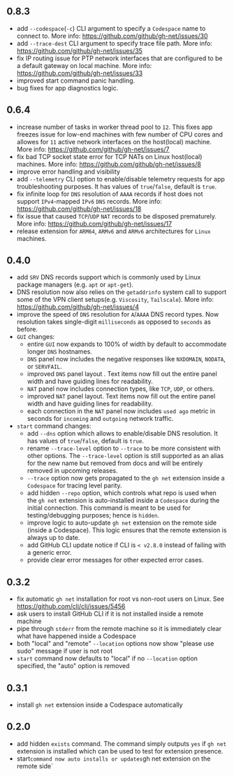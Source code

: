 ## 0.8.3

- add `--codespace`(`-c`) CLI argument to specify a `Codespace` name to connect to. More info: https://github.com/github/gh-net/issues/30
- add `--trace-dest` CLI argument to specify trace file path. More info: https://github.com/github/gh-net/issues/35
- fix IP routing issue for PTP network interfaces that are configured to be a default gateway on local machine. More info: https://github.com/github/gh-net/issues/33
- improved start command panic handling.
- bug fixes for app diagnostics logic.

## 0.6.4

- increase number of tasks in worker thread pool to `12`. This fixes app freezes issue for low-end machines with few number of CPU cores and allowes for `11` active network interfaces on the host(local) machine. More info: https://github.com/github/gh-net/issues/7
- fix bad TCP socket state error for TCP NATs on Linux host(local) machines. More info: https://github.com/github/gh-net/issues/8
- improve error handling and visibility
- add `--telemetry` CLI option to enable/disable telemetry requests for app troubleshooting purposes. It has values of `true`/`false`, default is `true`.
- fix infinite loop for `DNS` resolution of `AAAA` records if host does not support `IPv4`-mapped `IPv6` `DNS` records. More info: https://github.com/github/gh-net/issues/18
- fix issue that caused `TCP`/`UDP` `NAT` records to be disposed prematurely. More info: https://github.com/github/gh-net/issues/17
- release extension for `ARM64`, `ARMv6` and `ARMv6` architectures for `Linux` machines.

## 0.4.0

- add `SRV` DNS records support which is commonly used by Linux package managers (e.g. `apt` or `apt-get`).
- DNS resolution now also relies on the `getaddrinfo` system call to support some of the VPN client setups(e.g. `Viscosity`, `Tailscale`). More info: https://github.com/github/gh-net/issues/4
- improve the speed of `DNS` resolution for `A`/`AAAA` DNS record types. Now resolution takes single-digit `milliseconds` as opposed to `seconds` as before.
- `GUI` changes:
  - entire `GUI` now expands to 100% of width by default to accommodate longer `DNS` hostnames.
  - `DNS` panel now includes the negative responses like `NXDOMAIN`, `NODATA`, or `SERVFAIL`.
  - improved `DNS` panel layout . Text items now fill out the entire panel width and have guiding lines for readability.
  - `NAT` panel now includes connection types, like `TCP`, `UDP`, or others.
  - improved `NAT` panel layout. Text items now fill out the entire panel width and have guiding lines for readability.
  - each connection in the `NAT` panel now includes `used ago` metric in seconds for `incoming` and `outgoing` network traffic.
- `start` command changes:
  - add `--dns` option which allows to enable/disable DNS resolution. It has values of `true`/`false`, default is `true`.
  - rename `--trace-level` option to `--trace` to be more consistent with other options. The `--trace-level` option is still supported as an alias for the new name but removed from docs and will be entirely removed in upcoming releases.
  - `--trace` option now gets propagated to the `gh net` extension inside a `Codespace` for tracing level parity.
  - add hidden `--repo` option, which controls what repo is used when the `gh net` extension is auto-installed inside a `Codespace` during the initial connection. This command is meant to be used for testing/debugging purposes; hence is `hidden`.
  - improve logic to auto-update `gh net` extension on the remote side (inside a Codespace). This logic ensures that the remote extension is always up to date.
  - add GitHub CLI update notice if CLI is `< v2.8.0` instead of failing with a generic error.
  - provide clear error messages for other expected error cases.

## 0.3.2

- fix automatic `gh net` installation for root vs non-root users on Linux. See https://github.com/cli/cli/issues/5456
- ask users to install GitHub CLI if it is not installed inside a remote machine
- pipe through `stderr` from the remote machine so it is immediately clear what have happened inside a Codespace
- both "local" and "remote" `--location` options now show "please use sudo" message if user is not root
- `start` command now defaults to "local" if no `--location` option specified, the "auto" option is removed

## 0.3.1

- install `gh net` extension inside a Codespace automatically

## 0.2.0

- add hidden `exists` command. The command simply outputs `yes` if `gh net` extension is installed which can be used to test for extension presence.
- start` command now auto installs or updates `gh net extension on the remote side`
